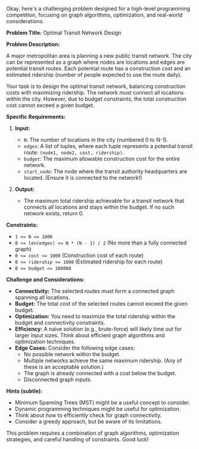 Okay, here's a challenging problem designed for a high-level programming competition, focusing on graph algorithms, optimization, and real-world considerations.

**Problem Title:**  Optimal Transit Network Design

**Problem Description:**

A major metropolitan area is planning a new public transit network. The city can be represented as a graph where nodes are locations and edges are potential transit routes. Each potential route has a construction cost and an estimated ridership (number of people expected to use the route daily).

Your task is to design the optimal transit network, balancing construction costs with maximizing ridership.  The network *must* connect all locations within the city.  However, due to budget constraints, the total construction cost cannot exceed a given budget.

**Specific Requirements:**

1.  **Input:**
    *   `N`: The number of locations in the city (numbered 0 to N-1).
    *   `edges`: A list of tuples, where each tuple represents a potential transit route: `(node1, node2, cost, ridership)`.
    *   `budget`: The maximum allowable construction cost for the entire network.
    *   `start_node`: The node where the transit authority headquarters are located. (Ensure it is connected to the network!)

2.  **Output:**
    *   The maximum total ridership achievable for a transit network that connects all locations and stays within the budget.  If no such network exists, return 0.

**Constraints:**

*   `1 <= N <= 1000`
*   `0 <= len(edges) <= N * (N - 1) / 2` (No more than a fully connected graph)
*   `0 <= cost <= 1000` (Construction cost of each route)
*   `0 <= ridership <= 1000` (Estimated ridership for each route)
*   `0 <= budget <= 100000`

**Challenge and Considerations:**

*   **Connectivity:**  The selected routes must form a connected graph spanning all locations.
*   **Budget:**  The total cost of the selected routes cannot exceed the given budget.
*   **Optimization:**  You need to maximize the total ridership within the budget and connectivity constraints.
*   **Efficiency:**  A naive solution (e.g., brute-force) will likely time out for larger input sizes. Think about efficient graph algorithms and optimization techniques.
*   **Edge Cases:** Consider the following edge cases:
    *   No possible network within the budget.
    *   Multiple networks achieve the same maximum ridership. (Any of these is an acceptable solution.)
    *   The graph is already connected with a cost below the budget.
    *   Disconnected graph inputs.

**Hints (subtle):**

*   Minimum Spanning Trees (MST) might be a useful concept to consider.
*   Dynamic programming techniques might be useful for optimization.
*   Think about how to efficiently check for graph connectivity.
*   Consider a greedy approach, but be aware of its limitations.

This problem requires a combination of graph algorithms, optimization strategies, and careful handling of constraints. Good luck!
